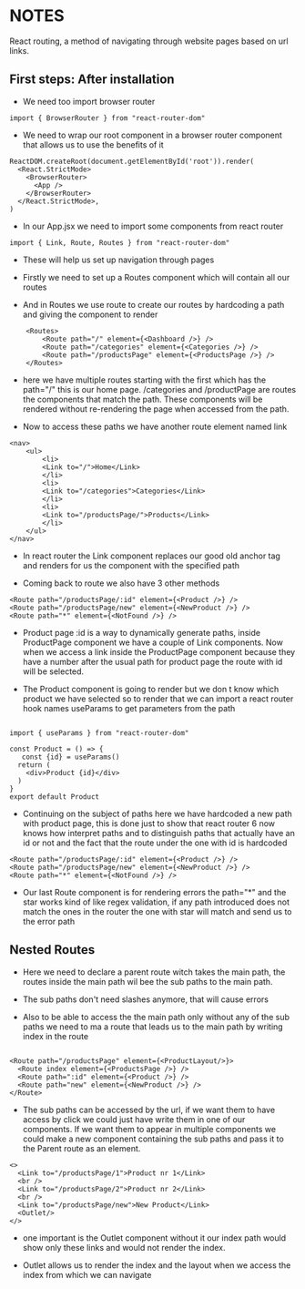 # NOTES

React routing, a method of navigating through website pages based on url links.

## First steps: After installation

- We need too import browser router

```JS
import { BrowserRouter } from "react-router-dom"
```

- We need to wrap our root component in a browser router component that allows us to use the benefits of it

```JS
ReactDOM.createRoot(document.getElementById('root')).render(
  <React.StrictMode>
    <BrowserRouter>
      <App />
    </BrowserRouter>
  </React.StrictMode>,
)

```

- In our App.jsx we need to import some components from react router

```JS
import { Link, Route, Routes } from "react-router-dom"
```

- These will help us set up navigation through pages

- Firstly we need to set up a Routes component which will contain all our routes

- And in Routes we use route to create our routes by hardcoding a path and giving the component to render

```Js
    <Routes>
        <Route path="/" element={<Dashboard />} />
        <Route path="/categories" element={<Categories />} />
        <Route path="/productsPage" element={<ProductsPage />} />
    </Routes>
```

- here we have multiple routes starting with the first which has the path="/" this is our home page. /categories and /productPage are routes the components that match the path. These components will be rendered without re-rendering the page when accessed from the path.

- Now to access these paths we have another route element named link

```JS
<nav>
    <ul>
        <li>
        <Link to="/">Home</Link>
        </li>
        <li>
        <Link to="/categories">Categories</Link>
        </li>
        <li>
        <Link to="/productsPage/">Products</Link>
        </li>
    </ul>
</nav>
```

- In react router the Link component replaces our good old anchor tag and renders for us the component with the specified path

- Coming back to route we also have 3 other methods

```JS
<Route path="/productsPage/:id" element={<Product />} />
<Route path="/productsPage/new" element={<NewProduct />} />
<Route path="*" element={<NotFound />} />

```

- Product page :id is a way to dynamically generate paths, inside ProductPage component we have a couple of Link components. Now when we access a link inside the ProductPage component because they have a number after the usual path for product page the route with id will be selected.

- The Product component is going to render but we don t know which product we have selected so to render that we can import a react router hook names useParams to get parameters from the path

```JS

import { useParams } from "react-router-dom"

const Product = () => {
   const {id} = useParams()
  return (
    <div>Product {id}</div>
  )
}
export default Product

```

- Continuing on the subject of paths here we have hardcoded a new path with product page, this is done just to show that react router 6 now knows how interpret paths and to distinguish paths that actually have an id or not and the fact that the route under the one with id is hardcoded

```JS
<Route path="/productsPage/:id" element={<Product />} />
<Route path="/productsPage/new" element={<NewProduct />} />
<Route path="*" element={<NotFound />} />

```

- Our last Route component is for rendering errors the path="\*" and the star works kind of like regex validation, if any path introduced does not match the ones in the router the one with star will match and send us to the error path

## Nested Routes

- Here we need to declare a parent route witch takes the main path, the routes inside the main path wil bee the sub paths to the main path.

- The sub paths don't need slashes anymore, that will cause errors

- Also to be able to access the the main path only without any of the sub paths we need to ma a route that leads us to the main path by writing index in the route

```JS

<Route path="/productsPage" element={<ProductLayout/>}>
  <Route index element={<ProductsPage />} />
  <Route path=":id" element={<Product />} />
  <Route path="new" element={<NewProduct />} />
</Route>

```

- The sub paths can be accessed by the url, if we want them to have access by click we could just have write them in one of our components. If we want them to appear in multiple components we could make a new component containing the sub paths and pass it to the Parent route as an element.

```JS
<>
  <Link to="/productsPage/1">Product nr 1</Link>
  <br />
  <Link to="/productsPage/2">Product nr 2</Link>
  <br />
  <Link to="/productsPage/new">New Product</Link>
  <Outlet/>
</>
```

- one important is the Outlet component without it our index path would show only these links and would not render the index.

- Outlet allows us to render the index and the layout when we access the index from which we can navigate
